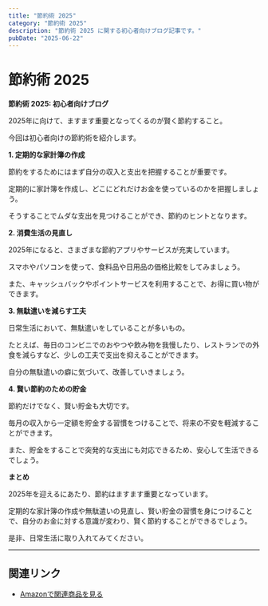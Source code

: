 ```yaml
---
title: "節約術 2025"
category: "節約術 2025"
description: "節約術 2025 に関する初心者向けブログ記事です。"
pubDate: "2025-06-22"
---
```


# 節約術 2025

**節約術 2025: 初心者向けブログ**

2025年に向けて、ますます重要となってくるのが賢く節約すること。

今回は初心者向けの節約術を紹介します。



**1. 定期的な家計簿の作成**

節約をするためにはまず自分の収入と支出を把握することが重要です。

定期的に家計簿を作成し、どこにどれだけお金を使っているのかを把握しましょう。

そうすることでムダな支出を見つけることができ、節約のヒントとなります。



**2. 消費生活の見直し**

2025年になると、さまざまな節約アプリやサービスが充実しています。

スマホやパソコンを使って、食料品や日用品の価格比較をしてみましょう。

また、キャッシュバックやポイントサービスを利用することで、お得に買い物ができます。



**3. 無駄遣いを減らす工夫**

日常生活において、無駄遣いをしていることが多いもの。

たとえば、毎日のコンビニでのおやつや飲み物を我慢したり、レストランでの外食を減らすなど、少しの工夫で支出を抑えることができます。

自分の無駄遣いの癖に気づいて、改善していきましょう。



**4. 賢い節約のための貯金**

節約だけでなく、賢い貯金も大切です。

毎月の収入から一定額を貯金する習慣をつけることで、将来の不安を軽減することができます。

また、貯金をすることで突発的な支出にも対応できるため、安心して生活できるでしょう。



**まとめ**

2025年を迎えるにあたり、節約はますます重要となっています。

定期的な家計簿の作成や無駄遣いの見直し、賢い貯金の習慣を身につけることで、自分のお金に対する意識が変わり、賢く節約することができるでしょう。

是非、日常生活に取り入れてみてください。



---

## 関連リンク

- [Amazonで関連商品を見る](https://www.amazon.co.jp/s?k=%E7%AF%80%E7%B4%84%E8%A1%93+2025&tag=autowritehubai-22)
